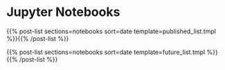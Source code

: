 # Jupyter Notebooks


{{% post-list sections=notebooks sort=date template=published_list.tmpl %}}{{% /post-list %}}


{{% post-list sections=notebooks sort=date template=future_list.tmpl %}}{{% /post-list %}}
